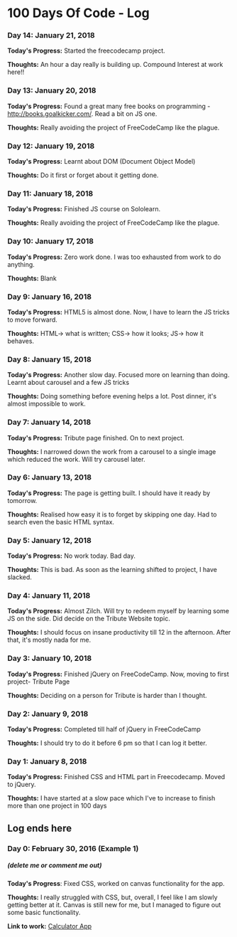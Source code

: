 # 100 Days Of Code - Log

### Day 14: January 21, 2018

**Today's Progress:** Started the freecodecamp project.

**Thoughts:** An hour a day really is building up. Compound Interest at work here!!


### Day 13: January 20, 2018

**Today's Progress:** Found a great many free books on programming - http://books.goalkicker.com/. Read a bit on JS one.

**Thoughts:** Really avoiding the project of FreeCodeCamp like the plague.


### Day 12: January 19, 2018

**Today's Progress:** Learnt about DOM (Document Object Model)

**Thoughts:** Do it first or forget about it getting done.


### Day 11: January 18, 2018

**Today's Progress:** Finished JS course on Sololearn.

**Thoughts:** Really avoiding the project of FreeCodeCamp like the plague.


### Day 10: January 17, 2018

**Today's Progress:** Zero work done. I was too exhausted from work to do anything.

**Thoughts:** Blank


### Day 9: January 16, 2018

**Today's Progress:** HTML5 is almost done. Now, I have to learn the JS tricks to move forward.

**Thoughts:** HTML-> what is written; CSS-> how it looks; JS-> how it behaves.


### Day 8: January 15, 2018

**Today's Progress:** Another slow day. Focused more on learning than doing. Learnt about carousel and a few JS tricks

**Thoughts:** Doing something before evening helps a lot. Post dinner, it's almost impossible to work.


### Day 7: January 14, 2018

**Today's Progress:** Tribute page finished. On to next project.

**Thoughts:** I narrowed down the work from a carousel to a single image which reduced the work. Will try carousel later.


### Day 6: January 13, 2018

**Today's Progress:** The page is getting built. I should have it ready by tomorrow.

**Thoughts:** Realised how easy it is to forget by skipping one day. Had to search even the basic HTML syntax. 


### Day 5: January 12, 2018

**Today's Progress:** No work today. Bad day.

**Thoughts:** This is bad. As soon as the learning shifted to project, I have slacked. 


### Day 4: January 11, 2018

**Today's Progress:** Almost Zilch. Will try to redeem myself by learning some JS on the side. Did decide on the Tribute Website topic.

**Thoughts:** I should focus on insane productivity till 12 in the afternoon. After that, it's mostly nada for me.


### Day 3: January 10, 2018

**Today's Progress:** Finished jQuery on FreeCodeCamp. Now, moving to first project- Tribute Page

**Thoughts:** Deciding on a person for Tribute is harder than I thought.


### Day 2: January 9, 2018

**Today's Progress:** Completed till half of jQuery in FreeCodeCamp

**Thoughts:** I should try to do it before 6 pm so that I can log it better.


### Day 1: January 8, 2018

**Today's Progress:** Finished CSS and HTML part in Freecodecamp. Moved to jQuery. 

**Thoughts:** I have started at a slow pace which I've to increase to finish more than one project in 100 days


## Log ends here
### Day 0: February 30, 2016 (Example 1)
##### (delete me or comment me out)

**Today's Progress**: Fixed CSS, worked on canvas functionality for the app.

**Thoughts:** I really struggled with CSS, but, overall, I feel like I am slowly getting better at it. Canvas is still new for me, but I managed to figure out some basic functionality.

**Link to work:** [Calculator App](http://www.example.com)
